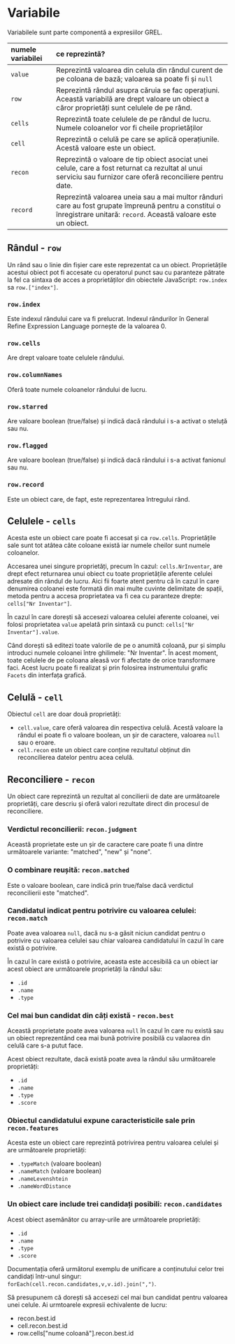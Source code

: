 # Variabile

Variabilele sunt parte componentă a expresiilor GREL.

|numele variabilei|ce reprezintă?|
|:--|:--|
|`value`|Reprezintă valoarea din celula din rândul curent de pe coloana de bază; valoarea sa poate fi și `null`|
|`row`|Reprezintă rândul asupra căruia se fac operațiuni. Această variabilă are drept valoare un obiect a căror proprietăți sunt celulele de pe rând.|
|`cells`|Reprezintă toate celulele de pe rândul de lucru. Numele coloanelor vor fi cheile proprietăților|
|`cell`|Reprezintă o celulă pe care se aplică operațiunile. Acestă valoare este un obiect.|
|`recon`|Reprezintă o valoare de tip obiect asociat unei celule, care a fost returnat ca rezultat al unui serviciu sau furnizor care oferă reconciliere pentru date.|
|`record`|Reprezintă valoarea uneia sau a mai multor rânduri care au fost grupate împreună pentru a constitui o înregistrare unitară: `record`. Această valoare este un obiect.|

## Rândul - `row`

Un rând sau o linie din fișier care este reprezentat ca un obiect. Proprietățile acestui obiect pot fi accesate cu operatorul punct sau cu paranteze pătrate la fel ca sintaxa de acces a proprietăților din obiectele JavaScript: `row.index` sa `row.["index"]`.

### `row.index`

Este indexul rândului care va fi prelucrat. Indexul rândurilor în General Refine Expression Language pornește de la valoarea 0.

### `row.cells`

Are drept valoare toate celulele rândului.

### `row.columnNames`

Oferă toate numele coloanelor rândului de lucru.

### `row.starred`

Are valoare boolean (true/false) și indică dacă rândului i s-a activat o steluță sau nu.

### `row.flagged`

Are valoare boolean (true/false) și indică dacă rândului i s-a activat fanionul sau nu.

### `row.record`

Este un obiect care, de fapt, este reprezentarea întregului rând.

## Celulele - `cells`

Acesta este un obiect care poate fi accesat și ca `row.cells`. Proprietățile sale sunt tot atâtea câte coloane există iar numele cheilor sunt numele coloanelor.

Accesarea unei singure proprietăți, precum în cazul: `cells.NrInventar`, are drept efect returnarea unui obiect cu toate proprietățile aferente celulei adresate din rândul de lucru.
Aici fii foarte atent pentru că în cazul în care denumirea coloanei este formată din mai multe cuvinte delimitate de spații, metoda pentru a accesa proprietatea va fi cea cu paranteze drepte: `cells["Nr Inventar"]`.

În cazul în care dorești să accesezi valoarea celulei aferente coloanei, vei folosi proprietatea `value` apelată prin sintaxă cu punct: `cells["Nr Inventar"].value`.

Când dorești să editezi toate valorile de pe o anumită coloană, pur și simplu introduci numele coloanei între ghilimele: "Nr Inventar". În acest moment, toate celulele de pe coloana aleasă vor fi afectate de orice transformare faci. Acest lucru poate fi realizat și prin folosirea instrumentului grafic `Facets` din interfața grafică.

## Celulă - `cell`

Obiectul `cell` are doar două proprietăți:

- `cell.value`, care oferă valoarea din respectiva celulă. Acestă valoare la rândul ei poate fi o valoare boolean, un șir de caractere, valoarea `null` sau o eroare.
- `cell.recon` este un obiect care conține rezultatul obținut din reconcilierea datelor pentru acea celulă.

## Reconciliere - `recon`

Un obiect care reprezintă un rezultat al concilierii de date are următoarele proprietăți, care descriu și oferă valori rezultate direct din procesul de reconciliere.

### Verdictul reconcilierii: `recon.judgment`

Această proprietate este un șir de caractere care poate fi una dintre următoarele variante: "matched", "new" și "none".

### O combinare reușită: `recon.matched`

Este o valoare boolean, care indică prin true/false dacă verdictul reconcilierii este "matched".

### Candidatul indicat pentru potrivire cu valoarea celulei: `recon.match`

Poate avea valoarea `null`, dacă nu s-a găsit niciun candidat pentru o potrivire cu valoarea celulei sau chiar valoarea candidatului în cazul în care există o potrivire.

În cazul în care există o potrivire, aceasta este accesibilă ca un obiect iar acest obiect are următoarele proprietăți la rândul său:

- `.id`
- `.name`
- `.type`

### Cel mai bun candidat din câți există - `recon.best`

Această proprietate poate avea valoarea `null` în cazul în care nu există sau un obiect reprezentând cea mai bună potrivire posibilă cu valaorea din celulă care s-a putut face.

Acest obiect rezultate, dacă există poate avea la rândul său următoarele proprietăți:

- `.id`
- `.name`
- `.type`
- `.score`

### Obiectul candidatului expune caracteristicile sale prin `recon.features`

Acesta este un obiect care reprezintă potrivirea pentru valoarea celulei și are următoarele proprietăți:

- `.typeMatch` (valoare boolean)
- `.nameMatch` (valoare boolean)
- `.nameLevenshtein`
- `.nameWordDistance`

### Un obiect care include trei candidați posibili: `recon.candidates`

Acest obiect asemănător cu array-urile are următoarele proprietăți:

- `.id`
- `.name`
- `.type`
- `.score`

Documentația oferă următorul exemplu de unificare a conținutului celor trei candidați într-unul singur: `forEach(cell.recon.candidates,v,v.id).join(",")`.

Să presupunem că dorești să accesezi cel mai bun candidat pentru valoarea unei celule. Ai urmtoarele expresii echivalente de lucru:

- recon.best.id
- cell.recon.best.id
- row.cells["nume coloană"].recon.best.id
